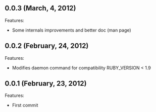 ## 0.0.3 (March, 4, 2012)

Features:

  - Some internals improvements and better doc (man page)

## 0.0.2 (February, 24, 2012)

Features:

  - Modifies daemon command for compatibility RUBY_VERSION < 1.9 


## 0.0.1 (February, 23, 2012)

Features:

  - First commit
